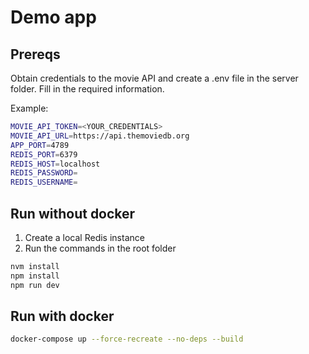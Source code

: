 # Demo app

## Prereqs

Obtain credentials to the movie API and create a .env file in the server folder. Fill in the required information.

Example:
```bash
MOVIE_API_TOKEN=<YOUR_CREDENTIALS>
MOVIE_API_URL=https://api.themoviedb.org
APP_PORT=4789
REDIS_PORT=6379
REDIS_HOST=localhost
REDIS_PASSWORD=
REDIS_USERNAME=
```

## Run without docker

1. Create a local Redis instance
2. Run the commands in the root folder
```bash
nvm install
npm install
npm run dev
```

## Run with docker

```bash
docker-compose up --force-recreate --no-deps --build
```